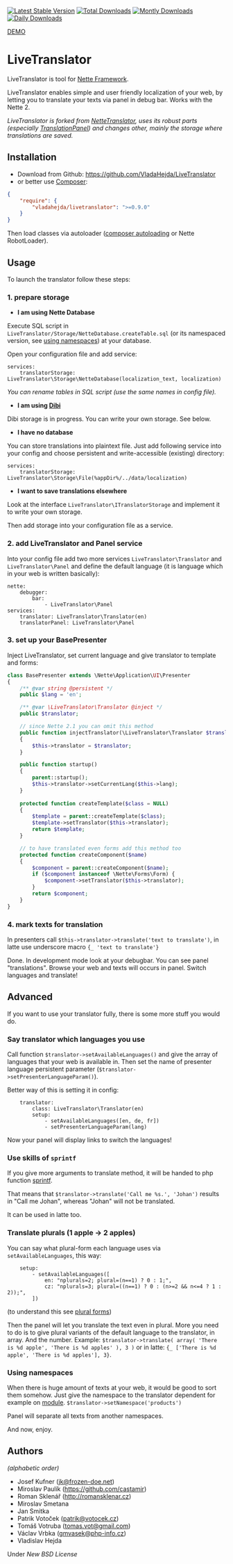 [![Latest Stable Version](https://poser.pugx.org/vladahejda/livetranslator/v/stable.png)](https://packagist.org/packages/vladahejda/livetranslator)
[![Total Downloads](https://poser.pugx.org/vladahejda/livetranslator/downloads.png)](https://packagist.org/packages/vladahejda/livetranslator)
[![Montly Downloads](https://poser.pugx.org/vladahejda/livetranslator/d/monthly.png)](https://packagist.org/packages/vladahejda/livetranslator)
[![Daily Downloads](https://poser.pugx.org/vladahejda/livetranslator/d/daily.png)](https://packagist.org/packages/vladahejda/livetranslator)


[DEMO](http://livetranslator.hejdav.cz/)

LiveTranslator
===

LiveTranslator is tool for [Nette Framework](http://nette.org/en/).

LiveTranslator enables simple and user friendly localization of your web, by letting you to translate your texts
via panel in debug bar. Works with the Nette 2.

*LiveTranslator is forked from [NetteTranslator](https://github.com/straiki/NetteTranslator), uses its robust
parts (especially [TranslationPanel](http://forum.nette.org/cs/4399-nette-translation-panel-preklady-primo-v-prohlizeci))
and changes other, mainly the storage where translations are saved.*


Installation
---

- Download from Github: <https://github.com/VladaHejda/LiveTranslator>
- or better use [Composer](http://getcomposer.org/doc/00-intro.md#declaring-dependencies):

```json
{
	"require": {
		"vladahejda/livetranslator": ">=0.9.0"
	}
}
```

Then load classes via autoloader ([composer autoloading](http://getcomposer.org/doc/01-basic-usage.md#autoloading)
or Nette RobotLoader).


Usage
---

To launch the translator follow these steps:


### 1. prepare storage

- **I am using Nette Database**

Execute SQL script in `LiveTranslator/Storage/NetteDatabase.createTable.sql` (or its namespaced version,
see [using namespaces](#using-namespaces)) at your database.

Open your configuration file and add service:
```
services:
	translatorStorage: LiveTranslator\Storage\NetteDatabase(localization_text, localization)
```

*You can rename tables in SQL script (use the same names in config file).*

- **I am using [Dibi](http://dibiphp.com/)**

Dibi storage is in progress. You can write your own storage. See below.

- **I have no database**

You can store translations into plaintext file. Just add following service into your config
and choose persistent and write-accessible (existing) directory:
```
services:
	translatorStorage: LiveTranslator\Storage\File(%appDir%/../data/localization)
```

- **I want to save translations elsewhere**

Look at the interface `LiveTranslator\ITranslatorStorage` and implement it to write your own storage.

Then add storage into your configuration file as a service.


### 2. add LiveTranslator and Panel service

Into your config file add two more services `LiveTranslator\Translator` and `LiveTranslator\Panel` and define
the default language (it is language which in your web is written basically):
```
nette:
    debugger:
        bar:
            - LiveTranslator\Panel
services:
	translator: LiveTranslator\Translator(en)
	translatorPanel: LiveTranslator\Panel
```


### 3. set up your BasePresenter

Inject LiveTranslator, set current language and give translator to template and forms:
```php
class BasePresenter extends \Nette\Application\UI\Presenter
{
	/** @var string @persistent */
	public $lang = 'en';

	/** @var \LiveTranslator\Translator @inject */
	public $translator;

	// since Nette 2.1 you can omit this method
	public function injectTranslator(\LiveTranslator\Translator $translator)
	{
		$this->translator = $translator;
	}

	public function startup()
	{
		parent::startup();
		$this->translator->setCurrentLang($this->lang);
	}
	
	protected function createTemplate($class = NULL)
	{
		$template = parent::createTemplate($class);
		$template->setTranslator($this->translator);
		return $template;
	}

	// to have translated even forms add this method too
	protected function createComponent($name)
	{
		$component = parent::createComponent($name);
		if ($component instanceof \Nette\Forms\Form) {
			$component->setTranslator($this->translator);
		}
		return $component;
	}
}
```


### 4. mark texts for translation

In presenters call `$this->translator->translate('text to translate')`, in latte use underscore macro
`{_ 'text to translate'}`

Done. In development mode look at your debugbar. You can see panel "translations". Browse your web and texts will
occurs in panel. Switch languages and translate!


Advanced
---

If you want to use your translator fully, there is some more stuff you would do.


### Say translator which languages you use

Call function `$translator->setAvailableLanguages()` and give the array of languages that your web is available in.
Then set the name of presenter language persistent parameter (`$translator->setPresenterLanguageParam()`).

Better way of this is setting it in config:
```
	translator:
		class: LiveTranslator\Translator(en)
		setup:
			- setAvailableLanguages([en, de, fr])
			- setPresenterLanguageParam(lang)
```

Now your panel will display links to switch the languages!


### Use skills of `sprintf`

If you give more arguments to translate method, it will be handed to php function
[sprintf](http://php.net/manual/en/function.sprintf.php).

That means that `$translator->translate('Call me %s.', 'Johan')` results in "Call me Johan", whereas
"Johan" will not be translated.

It can be used in latte too.


### Translate plurals (1 apple → 2 apples)

You can say what plural-form each language uses via `setAvailableLanguages`, this way:
```
	setup:
		- setAvailableLanguages([
			en: "nplurals=2; plural=(n==1) ? 0 : 1;",
			cz: "nplurals=3; plural=((n==1) ? 0 : (n>=2 && n<=4 ? 1 : 2));",
		])
```
(to understand this see [plural forms](https://github.com/translate/l10n-guide/blob/master/docs/l10n/pluralforms.rst#plural-forms))

Then the panel will let you translate the text even in plural. More you need to do is to give plural variants
of the default language to the translator, in array. And the number. Example:
`$translator->translate( array( 'There is %d apple', 'There is %d apples' ), 3 )`
or in latte: `{_ ['There is %d apple', 'There is %d apples'], 3}`.


### Using namespaces

When there is huge amount of texts at your web, it would be good to sort them somehow. Just give the namespace
to the translator dependent for example on [module](http://doc.nette.org/en/presenters#toc-modules).
`$translator->setNamespace('products')`

Panel will separate all texts from another namespaces.


And now, enjoy.


Authors
---

*(alphabetic order)*

- Josef Kufner (jk@frozen-doe.net)
- Miroslav Paulík (https://github.com/castamir)
- Roman Sklenář (http://romansklenar.cz)
- Miroslav Smetana
- Jan Smitka
- Patrik Votoček (patrik@votocek.cz)
- Tomáš Votruba (tomas.vot@gmail.com)
- Václav Vrbka (gmvasek@php-info.cz)
- Vladislav Hejda


Under *New BSD License*
